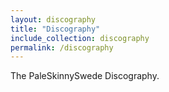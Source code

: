 ```yaml
---
layout: discography
title: "Discography"
include_collection: discography
permalink: /discography
---
```


The PaleSkinnySwede Discography.
